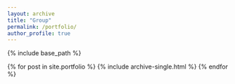 ```yaml
---
layout: archive
title: "Group"
permalink: /portfolio/
author_profile: true
---
```


{% include base_path %}


{% for post in site.portfolio %}
  {% include archive-single.html %}
{% endfor %}

